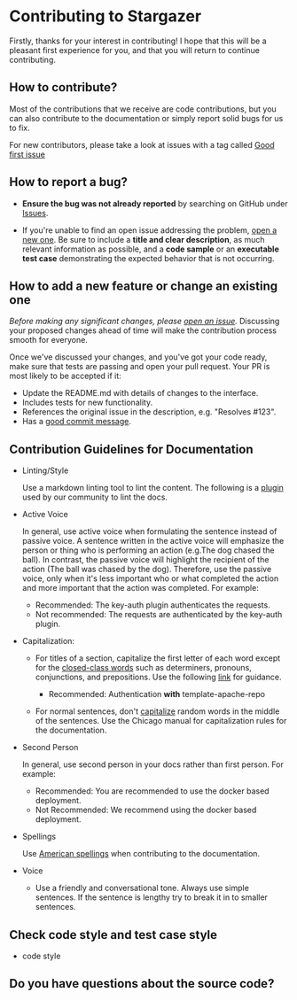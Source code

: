 <!--
#
# Licensed to the Apache Software Foundation (ASF) under one or more
# contributor license agreements.  See the NOTICE file distributed with
# this work for additional information regarding copyright ownership.
# The ASF licenses this file to You under the Apache License, Version 2.0
# (the "License"); you may not use this file except in compliance with
# the License.  You may obtain a copy of the License at
#
#     http://www.apache.org/licenses/LICENSE-2.0
#
# Unless required by applicable law or agreed to in writing, software
# distributed under the License is distributed on an "AS IS" BASIS,
# WITHOUT WARRANTIES OR CONDITIONS OF ANY KIND, either express or implied.
# See the License for the specific language governing permissions and
# limitations under the License.
#
-->

# Contributing to Stargazer

Firstly, thanks for your interest in contributing! I hope that this will be a
pleasant first experience for you, and that you will return to continue
contributing.

## How to contribute?

Most of the contributions that we receive are code contributions, but you can
also contribute to the documentation or simply report solid bugs
for us to fix.

For new contributors, please take a look at issues with a tag called [Good first issue](https://github.com/coxon/stargazer/issues?q=is%3Aissue+is%3Aopen+label%3A%22good+first+issue%22)

## How to report a bug?

- **Ensure the bug was not already reported** by searching on GitHub under [Issues](https://github.com/coxon/stargazer/issues).

- If you're unable to find an open issue addressing the problem, [open a new one](https://github.com/coxon/stargazer/issues/new). Be sure to include a **title and clear description**, as much relevant information as possible, and a **code sample** or an **executable test case** demonstrating the expected behavior that is not occurring.

## How to add a new feature or change an existing one

_Before making any significant changes, please [open an issue](https://github.com/coxon/stargazer/issues)._ Discussing your proposed changes ahead of time will make the contribution process smooth for everyone.

Once we've discussed your changes, and you've got your code ready, make sure that tests are passing and open your pull request. Your PR is most likely to be accepted if it:

- Update the README.md with details of changes to the interface.
- Includes tests for new functionality.
- References the original issue in the description, e.g. "Resolves #123".
- Has a [good commit message](http://tbaggery.com/2008/04/19/a-note-about-git-commit-messages.html).

## Contribution Guidelines for Documentation

- Linting/Style

  Use a markdown linting tool to lint the content. The following is a [plugin](https://github.com/coxon/stargazer/issues/3)
  used by our community to lint the docs.

- Active Voice

  In general, use active voice when formulating the sentence instead of passive voice. A sentence written in the active voice will emphasize
  the person or thing who is performing an action (e.g.The dog chased the ball). In contrast, the passive voice will highlight
  the recipient of the action (The ball was chased by the dog). Therefore, use the passive voice, only when it's less important
  who or what completed the action and more important that the action was completed. For example:

    - Recommended: The key-auth plugin authenticates the requests.
    - Not recommended: The requests are authenticated by the key-auth plugin.

- Capitalization:

    - For titles of a section, capitalize the first letter of each word except for the [closed-class words](https://en.wikipedia.org/wiki/Part_of_speech#Open_and_closed_classes)
      such as determiners, pronouns, conjunctions, and prepositions. Use the following [link](https://capitalizemytitle.com/#Chicago) for guidance.

        - Recommended: Authentication **with** template-apache-repo

    - For normal sentences, don't [capitalize](https://www.grammarly.com/blog/capitalization-rules/) random words in the middle of the sentences.
      Use the Chicago manual for capitalization rules for the documentation.

- Second Person

  In general, use second person in your docs rather than first person. For example:

    - Recommended: You are recommended to use the docker based deployment.
    - Not Recommended: We recommend using the docker based deployment.

- Spellings

  Use [American spellings](https://www.oxfordinternationalenglish.com/differences-in-british-and-american-spelling/) when
  contributing to the documentation.

- Voice

    - Use a friendly and conversational tone. Always use simple sentences. If the sentence is lengthy try to break it in to smaller sentences.

## Check code style and test case style

- code style

## Do you have questions about the source code?

